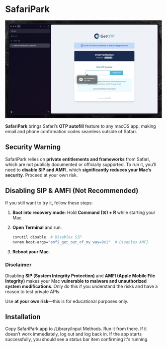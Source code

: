 # SafariPark

![Arc Demo](images/arc-demo.png)

**SafariPark** brings Safari’s **OTP autofill** feature to any macOS app, making email and phone confirmation codes seamless outside of Safari.

## Security Warning

SafariPark relies on **private entitlements and frameworks** from Safari, which are not publicly documented or officially supported. To run it, you’ll need to **disable SIP and AMFI**, which **significantly reduces your Mac’s security**. Proceed at your own risk.

## Disabling SIP & AMFI (Not Recommended)

If you still want to try it, follow these steps:

1. **Boot into recovery mode**: Hold **Command (⌘) + R** while starting your Mac.
2. **Open Terminal** and run:

   ```sh
   csrutil disable  # Disables SIP
   nvram boot-args="amfi_get_out_of_my_way=0x1"  # Disables AMFI
   ```

3. **Reboot your Mac**.

### Disclaimer

Disabling **SIP (System Integrity Protection)** and **AMFI (Apple Mobile File Integrity)** makes your Mac **vulnerable to malware and unauthorized system modifications**. Only do this if you understand the risks and have a reason to test private APIs.

Use **at your own risk**—this is for educational purposes only.

## Installation

Copy SafariPark.app to /Library/Input Methods.
Run it from there.
If it doesn’t work immediately, log out and log back in.
If the app starts successfully, you should see a status bar item confirming it's running.
